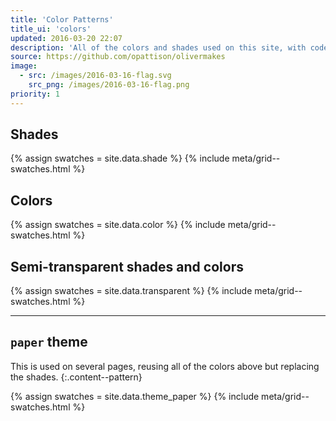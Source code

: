 ```yaml
---
title: 'Color Patterns'
title_ui: 'colors'
updated: 2016-03-20 22:07
description: 'All of the colors and shades used on this site, with code and specification for each.'
source: https://github.com/opattison/olivermakes
image:
  - src: /images/2016-03-16-flag.svg
    src_png: /images/2016-03-16-flag.png
priority: 1
---
```


## Shades

{% assign swatches = site.data.shade %}
{% include meta/grid--swatches.html %}

## Colors

{% assign swatches = site.data.color %}
{% include meta/grid--swatches.html %}

## Semi-transparent shades and colors

{% assign swatches = site.data.transparent %}
{% include meta/grid--swatches.html %}

---

## `paper` theme

This is used on several pages, reusing all of the colors above but replacing the shades.
{:.content--pattern}

{% assign swatches = site.data.theme_paper %}
{% include meta/grid--swatches.html %}
